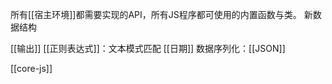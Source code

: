 所有[[宿主环境]]都需要实现的API，所有JS程序都可使用的内置函数与类。
新数据结构

[[输出]]
[[正则表达式]]：文本模式匹配
[[日期]]
数据序列化：[[JSON]]

[[core-js]]
